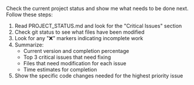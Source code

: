 Check the current project status and show me what needs to be done next. Follow these steps:

1. Read PROJECT_STATUS.md and look for the "Critical Issues" section
2. Check git status to see what files have been modified
3. Look for any "❌" markers indicating incomplete work
4. Summarize:
   - Current version and completion percentage
   - Top 3 critical issues that need fixing
   - Files that need modification for each issue
   - Time estimates for completion
5. Show the specific code changes needed for the highest priority issue